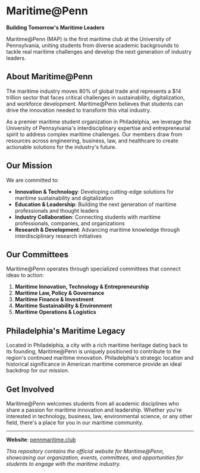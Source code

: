 # Maritime@Penn

**Building Tomorrow's Maritime Leaders**

Maritime@Penn (MAP) is the first maritime club at the University of Pennsylvania, uniting students from diverse academic backgrounds to tackle real maritime challenges and develop the next generation of industry leaders.

## About Maritime@Penn

The maritime industry moves 80% of global trade and represents a $14 trillion sector that faces critical challenges in sustainability, digitalization, and workforce development. Maritime@Penn believes that students can drive the innovation needed to transform this vital industry.

As a premier maritime student organization in Philadelphia, we leverage the University of Pennsylvania's interdisciplinary expertise and entrepreneurial spirit to address complex maritime challenges. Our members draw from resources across engineering, business, law, and healthcare to create actionable solutions for the industry's future.

## Our Mission

We are committed to:

- **Innovation & Technology**: Developing cutting-edge solutions for maritime sustainability and digitalization
- **Education & Leadership**: Building the next generation of maritime professionals and thought leaders
- **Industry Collaboration**: Connecting students with maritime professionals, companies, and organizations
- **Research & Development**: Advancing maritime knowledge through interdisciplinary research initiatives

## Our Committees

Maritime@Penn operates through specialized committees that connect ideas to action:

1. **Maritime Innovation, Technology & Entrepreneurship**
2. **Maritime Law, Policy & Governance**
3. **Maritime Finance & Investment**
4. **Maritime Sustainability & Environment**
5. **Maritime Operations & Logistics**

## Philadelphia's Maritime Legacy

Located in Philadelphia, a city with a rich maritime heritage dating back to its founding, Maritime@Penn is uniquely positioned to contribute to the region's continued maritime innovation. Philadelphia's strategic location and historical significance in American maritime commerce provide an ideal backdrop for our mission.

## Get Involved

Maritime@Penn welcomes students from all academic disciplines who share a passion for maritime innovation and leadership. Whether you're interested in technology, business, law, environmental science, or any other field, there's a place for you in our maritime community.

---

**Website**: [pennmaritime.club](https://pennmaritime.club)

_This repository contains the official website for Maritime@Penn, showcasing our organization, events, committees, and opportunities for students to engage with the maritime industry._
